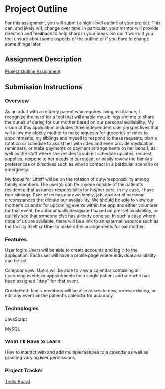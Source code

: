 # Project Outline
For this assignment, you will submit a high-level outline of your project. This can, and likely will, change over time. In particular, your mentor will provide direction and feedback to help sharpen your ideas. So don't worry if you feel unsure about some aspects of the outline or if you have to change some things later.

## Assignment Description
[Project Outline Assignment](https://education.launchcode.org/liftoff/modules/assignments/project-outline)

## Submission Instructions

### Overview
 As an adult with an elderly parent who requires living assistance, I recognize the need for a tool that will enable my siblings and me to share the duties of caring for our mother based on our personal availability. My vision of this application includes three independent user perspectives that will allow my elderly mother to make requests for groceries or rides to appointments; my siblings and myself to respond to these requests, plan a rotation or schedule to assist her with rides and even provide medication reminders, or make payments or payment arrangements on her behalf; as well as the staff where she resides to submit schedule updates, request supplies, respond to her needs in our stead, or easily review the family’s preferences or directives such as who to contact in a particular scenario or emergency.
  
  My focus for Liftoff will be on the rotation of duty/responsibility among family members. The user(s) can be anyone outside of the patient's residence that assumes responsibility for his/her care.  In my case, I have four siblings.  Each of us has our own family, job, and set of personal circumstances that dictate our availability. We should be able to view our mother's calendar for upcoming events within the app and either volunteer for that event, be automatically designated based on pre-set availability, or quickly see that someone else has already done so. In such a case where none of us are available, there will be a link to an external resource such as the facility itself or Uber to make other arrangements for our mother.
  
### Features
User login: Users will be able to create accounts and log in to the application. Each user will have a profile page where individual availability can be set.

Calendar view: Users will be able to view a calendar containing all upcoming events or appointments for a single patient and see who has been assigned "duty" for that event.

Create/Edit: family members will be able to create new, review existing, or edit any event on the patient's calendar for accuracy.

### Technologies
JavaScript

MySQL

### What I'll Have to Learn
How to interact with and add multiple features to a calendar as well as granting varying user permissions.

### Project Tracker
[Trello Board](https://trello.com/b/YCYimpKq/off-the-hook)

